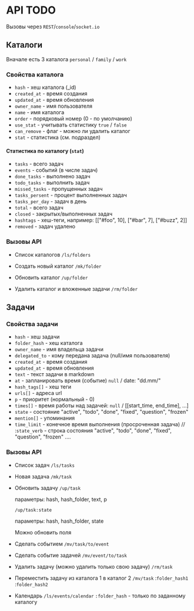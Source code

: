 # API TODO

Вызовы через `REST`/`console`/`socket.io`

## Каталоги

Вначале есть 3 каталога `personal` / `family` / `work`

### Свойства каталога
 
 - `hash`        - хеш каталога (_id)
 - `created_at`  - время создания 
 - `updated_at`  - время обновления
 - `owner_name`  - имя пользователя
 - `name`        - имя каталога
 - `order`       - порядковый номер (0 - по умолчанию)
 - `use_stat`    - учитывать статистику `true` / `false`
 - `can_remove`  - флаг - можно ли удалить каталог
 - `stat`        - статистика (см. подраздел)


#### Статистика по каталогу (`stat`)

 - `tasks`         - всего задач
 - `events`        - событий (в числе задач)
 - `done_tasks`    - выполнено задач
 - `todo_tasks`    - выполнить задач
 - `missed_tasks`  - пропущенных задач
 - `tasks_persent` - процент выполненных задач
 - `tasks_per_day` - задач в день
 - `total`         - всего задач
 - `closed`        - закрытых/выполненных задач
 - `hashtags`      - хеш-теги, например: [["#foo", 10], ["#bar", 7], ["#buzz", 2]]
 - `removed`       - задач удалено


### Вызовы API

 - Список каталогов 
   `/ls/folders`

 - Создать новый каталог
   `/mk/folder`
   
 - Обновить каталог
   `/up/folder`

 - Удалить каталог и вложенные задачи
   `/rm/folder`
 

## Задачи

### Свойства задачи

 - `hash`         - хеш задачи
 - `folder_hash`  - хеш каталога
 - `owner_name`   - имя владельца задачи
 - `delegated_to` - кому передана задача (null/имя пользователя)
 - `created_at`   - время создания
 - `updated_at`   - время обновления
 - `text`         - текст задачи в markdown
 - `at`           - запланировать время (событие)  `null` / date: "dd.mm/"
 - `hash_tags[]`  - хеш теги
 - `urls[]`       - адреса url
 - `p`            - приоритет (нормальный - 0)
 - `times[]`      - время работы над задачей: `null` / [[start_time, end_time], ...]
 - `state`        - состояние "active", "todo", "done", "fixed", "question", "frozen"
 - `mention[]`    - упоминания
 - `time_limit`   - конечное время выполнения (просроченная задача)
  //  :`state_verb`  - строка состояния "active", "todo", "done", "fixed", "question", "frozen" ....

### Вызовы API

 - Список задач
   `/ls/tasks`

 - Новая задача
   `/mk/task`

 - Обновить задачу
   `/up/task`

	параметры: hash, hash_folder, text, p

   `/up/task:state`

	параметры: hash, hash_folder, state
   
   Можно обновить поля

 - Сделать событием
   `/mv/task/to/event`

 - Сделать событие задачей
   `/mv/event/to/task`

 - Удалить задачу (можно удалить только свою задачу)
   `/rm/task`

 - Переместить задачу из каталога 1 в каталог 2
   `/mv/task`
	:`folder_hash1`
    :`folder_hash2`
   
 - Календарь
   `/ls/events/calendar`
     `:folder_hash` - только по заданному каталогу

